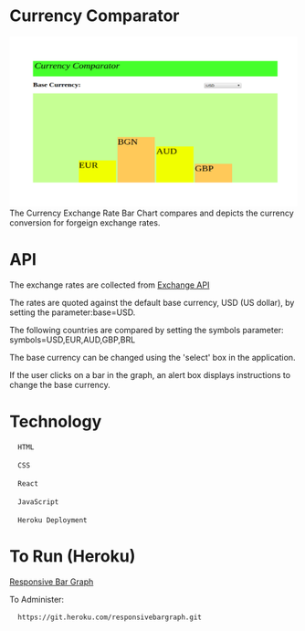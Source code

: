 Currency Comparator
===================
![Graph Image](img/responsivebargraph.png)
The Currency Exchange Rate Bar Chart compares and depicts the currency conversion for forgeign exchange rates.

# __API__
The exchange rates are collected from [Exchange API](https://exchangeratesapi.io/)

The rates are quoted against the default base currency, USD (US dollar), by setting the parameter:base=USD. 

The following countries are compared by setting the symbols parameter: symbols=USD,EUR,AUD,GBP,BRL

The base currency can be changed using the 'select' box in the application.

If the user clicks on a bar in the graph, an alert box displays instructions to change the base currency.


# __Technology__


      HTML

      CSS

      React

      JavaScript

      Heroku Deployment
   

# To Run (Heroku)
   [Responsive Bar Graph](https://responsivebargraph.herokuapp.com/)
      
      
To Administer:


      https://git.heroku.com/responsivebargraph.git

